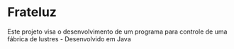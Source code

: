 # Frateluz
Este projeto visa o desenvolvimento de um programa para controle de uma fábrica de lustres - Desenvolvido em Java
